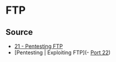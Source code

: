 # FTP

## Source
- [21 - Pentesting FTP](https://book.hacktricks.xyz/network-services-pentesting/pentesting-ftp)
- [Pentesting | Exploiting FTP](- [Port 22](https://github.com/acvn/b3lajar/blob/master/vuln/port22.md))

